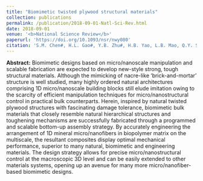 ```yaml
---
title: "Biomimetic twisted plywood structural materials"
collection: publications
permalink: /publication/2018-09-01-Natl-Sci-Rev.html
date: 2018-09-01
venue: '<b>National Science Review</b>'
paperurl: 'https://doi.org/10.1093/nsr/nwy080'
citation: 'S.M. Chen#, H.L. Gao#, Y.B. Zhu#, H.B. Yao, L.B. Mao, Q.Y. Song, <u><b>J. Xia</b></u>, Z. Pan, Z. He, H.A. Wu and S.H. Yu*, Biomimetic twisted plywood structural materials. <i>National Science Review</i>, 2018, 5(5): 703–714.'
---
```


**Abstract:** Biomimetic designs based on micro/nanoscale manipulation and scalable fabrication are expected to develop new-style strong, tough structural materials. Although the mimicking of nacre-like ‘brick-and-mortar’ structure is well studied, many highly ordered natural architectures comprising 1D micro/nanoscale building blocks still elude imitation owing to the scarcity of efficient manipulation techniques for micro/nanostructural control in practical bulk counterparts. Herein, inspired by natural twisted plywood structures with fascinating damage tolerance, biomimetic bulk materials that closely resemble natural hierarchical structures and toughening mechanisms are successfully fabricated through a programmed and scalable bottom-up assembly strategy. By accurately engineering the arrangement of 1D mineral micro/nanofibers in biopolymer matrix on the multiscale, the resultant composites display optimal mechanical performance, superior to many natural, biomimetic and engineering materials. The design strategy allows for precise micro/nanostructural control at the macroscopic 3D level and can be easily extended to other materials systems, opening up an avenue for many more micro/nanofiber-based biomimetic designs.
